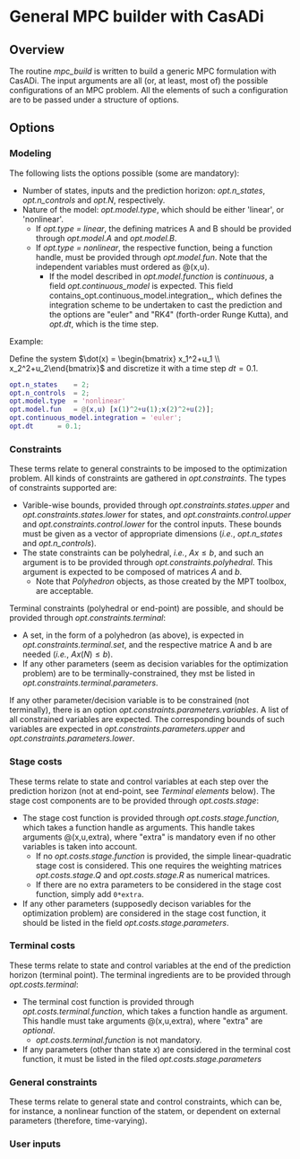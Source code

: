 # General MPC builder with CasADi

## Overview

The routine _mpc_build_ is written to build a generic MPC formulation with CasADi. The input arguments are all (or, at least, most of) the possible configurations of an MPC problem. All the elements of such a configuration are to be passed under a structure of options. 

## Options

### Modeling

The following lists the options possible (some are mandatory):

* Number of states, inputs and the prediction horizon: _opt.n_states_, _opt.n_controls_ and _opt.N_, respectively.
* Nature of the model: _opt.model.type_, which should be either 'linear', or 'nonlinear'.
  * If _opt.type = linear_, the defining matrices A and B should be provided through _opt.model.A_ and _opt.model.B_.
  * If _opt.type = nonlinear_, the respective function, being a function handle, must be provided through _opt.model.fun_. Note that the independent variables must ordered as @(x,u).
    * If the model described in _opt.model.function_ is *continuous*, a field _opt.continuous_model_ is expected. This field contains_opt.continuous_model.integration_, which defines the integration scheme to be undertaken to cast the prediction and the options are "euler" and "RK4" (forth-order Runge Kutta), and _opt.dt_, which is the time step.

Example:

Define the system
$\dot(x) = \begin{bmatrix} x_1^2+u_1 \\ x_2^2+u_2\end{bmatrix}$
and discretize it with a time step $dt=0.1$.

```matlab
opt.n_states   	= 2;
opt.n_controls 	= 2;
opt.model.type 	= 'nonlinear'
opt.model.fun  	= @(x,u) [x(1)^2+u(1);x(2)^2+u(2)];
opt.continuous_model.integration = 'euler';
opt.dt		= 0.1;
```

### Constraints

These terms relate to general constraints to be imposed to the optimization problem. All kinds of constraints are gathered in _opt.constraints_. The types of constraints supported are:

* Varible-wise bounds, provided through _opt.constraints.states.upper_ and _opt.constraints.states.lower_ for states, and _opt.constraints.control.upper_ and _opt.constraints.control.lower_ for the control inputs. These bounds must be given as a vector of appropriate dimensions (_i.e._, _opt.n_states_ and _opt.n_controls_).
* The state constraints can be polyhedral, _i.e._, $Ax\leq b$, and such an argument is to be provided through _opt.constraints.polyhedral_. This argument is expected to be composed of matrices $A$ and $b$.
  * Note that _Polyhedron_ objects, as those created by the MPT toolbox, are acceptable.

Terminal constraints (polyhedral or end-point) are possible, and should be provided through _opt.constraints.terminal_:

* A set, in the form of a polyhedron (as above), is expected in _opt.constraints.terminal.set_, and the respective matrice A and b are needed (_i.e._, $Ax(N)\leq b$).
* If any other parameters (seem as decision variables for the optimization problem) are to be terminally-constrained, they mst be listed in _opt.constraints.terminal.parameters_.

If any other parameter/decision variable is to be constrained (not terminally), there is an option _opt.constraints.parameters.variables_. A list of all constrained variables are expected. The corresponding bounds of such variables are expected in _opt.constraints.parameters.upper_ and _opt.constraints.parameters.lower_.

### Stage costs

These terms relate to state and control variables at each step over the prediction horizon (not at end-point, see *Terminal elements* below). The stage cost components are to be provided through _opt.costs.stage_:

* The stage cost function is provided through _opt.costs.stage.function_, which takes a function handle as arguments. This handle takes arguments @(x,u,extra), where "extra" is mandatory even if no other variables is taken into account.
  * If no _opt.costs.stage.function_ is provided, the simple linear-quadratic stage cost is considered. This one requires the weighting matrices _opt.costs.stage.Q_ and _opt.costs.stage.R_ as numerical matrices.
  * If there are no extra parameters to be considered in the stage cost function, simply add `0*extra`.
* If any other parameters (supposedly decison variables for the optimization problem) are considered in the stage cost function, it should be listed in the field _opt.costs.stage.parameters_.

### Terminal costs

These terms relate to state and control variables at the end of the prediction horizon (terminal point). The terminal ingredients are to be provided through _opt.costs.terminal_:

* The terminal cost function is provided through _opt.costs.terminal.function_, which takes a function handle as argument. This handle must take arguments @(x,u,extra), where "extra" are *optional*.
  *  _opt.costs.terminal.function_ is not mandatory.
* If any parameters (other than state $x$) are considered in the terminal cost function, it must be listed in the filed _opt.costs.stage.parameters_

### General constraints

These terms relate to general state and control constraints, which can be, for instance, a nonlinear function of the statem, or dependent on external parameters (therefore, time-varying).

### User inputs